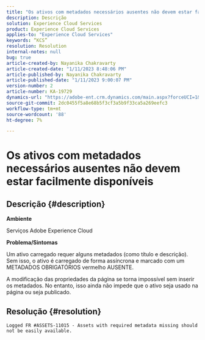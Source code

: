 ```yaml
---
title: "Os ativos com metadados necessários ausentes não devem estar facilmente disponíveis"
description: Descrição
solution: Experience Cloud Services
product: Experience Cloud Services
applies-to: "Experience Cloud Services"
keywords: “KCS”
resolution: Resolution
internal-notes: null
bug: true
article-created-by: Nayanika Chakravarty
article-created-date: "1/11/2023 8:48:06 PM"
article-published-by: Nayanika Chakravarty
article-published-date: "1/11/2023 9:00:07 PM"
version-number: 2
article-number: KA-19729
dynamics-url: "https://adobe-ent.crm.dynamics.com/main.aspx?forceUCI=1&pagetype=entityrecord&etn=knowledgearticle&id=d5fa8c3c-f191-ed11-aad1-6045bd0065b6"
source-git-commit: 2dc0455f5a8e68b5f3cf3a5b9f33ca5a269eefc3
workflow-type: tm+mt
source-wordcount: '88'
ht-degree: 7%

---
```


# Os ativos com metadados necessários ausentes não devem estar facilmente disponíveis

## Descrição {#description}


<b>Ambiente</b>

Serviços Adobe Experience Cloud

<b>Problema/Sintomas</b>

Um ativo carregado requer alguns metadados (como título e descrição). Sem isso, o ativo é carregado de forma assíncrona e marcado com um METADADOS OBRIGATÓRIOS vermelho AUSENTE.

A modificação das propriedades da página se torna impossível sem inserir os metadados. No entanto, isso ainda não impede que o ativo seja usado na página ou seja publicado.


## Resolução {#resolution}


`Logged FR #ASSETS-11015 - Assets with required metadata missing should not be easily available.`
